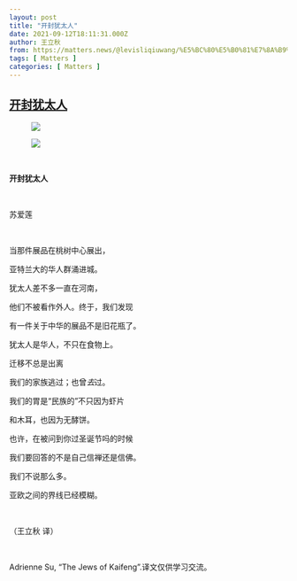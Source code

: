 ```yaml
---
layout: post
title: "开封犹太人"
date: 2021-09-12T18:11:31.000Z
author: 王立秋
from: https://matters.news/@levisliqiuwang/%E5%BC%80%E5%B0%81%E7%8A%B9%E5%A4%AA%E4%BA%BA-bafyreiauizksxdyll4sa6ilmnmgsz57jpdaj75arseq75m23dc7sfahwo4
tags: [ Matters ]
categories: [ Matters ]
---
```

<!--1631470291000-->
[开封犹太人](https://matters.news/@levisliqiuwang/%E5%BC%80%E5%B0%81%E7%8A%B9%E5%A4%AA%E4%BA%BA-bafyreiauizksxdyll4sa6ilmnmgsz57jpdaj75arseq75m23dc7sfahwo4)
------

<div>
<figure class="image"><img src="https://assets.matters.news/embed/b9e21ce2-50b5-4e10-baf3-428ba0b325f8.png" data-asset-id="b9e21ce2-50b5-4e10-baf3-428ba0b325f8" referrerpolicy="no-referrer"><figcaption><span></span></figcaption></figure><figure class="image"><img src="https://assets.matters.news/embed/5d415c85-fab5-4ab6-b5f2-ec67cde9a152.png" data-asset-id="5d415c85-fab5-4ab6-b5f2-ec67cde9a152" referrerpolicy="no-referrer"><figcaption><span></span></figcaption></figure><p><br></p><p><strong>开封犹太人</strong></p><p><br></p><p>苏爱莲</p><p><br></p><p>当那件展品在桃树中心展出，</p><p>亚特兰大的华人群涌进城。</p><p>犹太人差不多一直在河南，</p><p>他们不被看作外人。终于，我们发现</p><p>有一件关于中华的展品不是旧花瓶了。</p><p>犹太人是华人，不只在食物上。</p><p>迁移不总是出离</p><p>我们的家族逃过；也曾<em>去</em>过。</p><p>我们的胃是“民族的”不只因为虾片</p><p>和木耳，也因为无酵饼。</p><p>也许，在被问到你过圣诞节吗的时候</p><p>我们要回答的不是自己信禅还是信佛。</p><p>我们不说那么多。</p><p>亚欧之间的界线已经模糊。</p><p><br></p><p>（王立秋 译）</p><p><br></p><p>Adrienne Su, “The Jews of Kaifeng”.译文仅供学习交流。</p>
</div>
